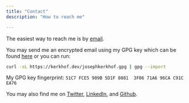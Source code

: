 ```yaml
---
title: "Contact"
description: "How to reach me"

---
```


The easiest way to reach me is by [email](mailto:joseph@kerkhof.dev).

You may send me an encrypted email using my GPG key which can be found [here](https://kerkhof.dev/josephkerkhof.gpg) or you can run:

```sh
curl -sL https://kerkhof.dev/josephkerkhof.gpg | gpg --import
```

My GPG key fingerprint: `51C7 FCE5 909B 5D1F 8081  3F06 71A6 96CA C91C EA76`

You may also find me on [Twitter](https://twitter.com/josephkerkhof), [LinkedIn](https://www.linkedin.com/in/josephkerkhof), and [Github](https://github.com/josephkerkhof).

